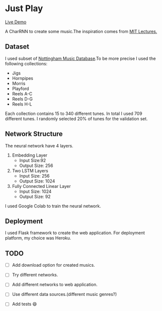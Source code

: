 # Just Play

[Live Demo](https://hasanyaman.tech)

A CharRNN to create some music.The inspiration comes from 
[MIT Lectures.](https://github.com/aamini/introtodeeplearning_labs)


## Dataset
I used subset of [Nottingham Music Database](http://abc.sourceforge.net/NMD/).To be more precise I used the following 
collections:
- Jigs
- Hornpipes
- Morris
- Playford
- Reels A-C
- Reels D-G
- Reels H-L

Each collection contains 15 to 340 different tunes. In total I used 709 different tunes. I randomly selected 20% of 
tunes for the validation set.

## Network Structure
The neural network have 4 layers.
1. Embedding Layer
    - Input Size:92
    - Output Size: 256
2. Two LSTM Layers
    - Input Size: 256
    - Output Size: 1024
3. Fully Connected Linear Layer
    - Input Size: 1024
    - Output Size: 92
    
I used Google Colab to train the neural network.

## Deployment
I used Flask framework to create the web application. For deployment platform, my choice was Heroku.

## TODO
- [ ] Add download option for created musics.
- [ ] Try different networks.
- [ ] Add different networks to web application.
- [ ] Use different data sources.(different music genres?)
- [ ] Add tests :smile:

